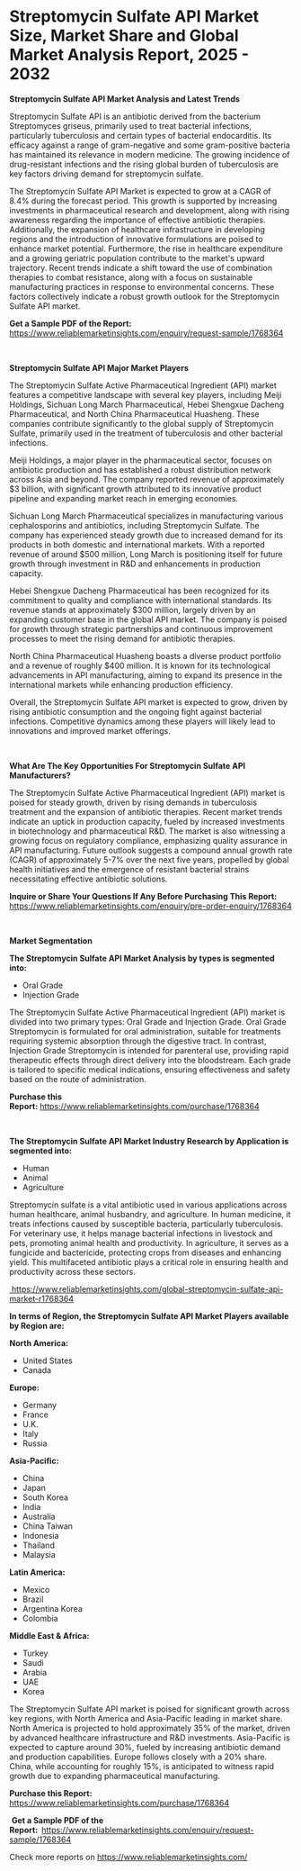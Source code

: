 <p><h1>Streptomycin Sulfate API Market Size, Market Share and Global Market Analysis Report, 2025 - 2032</h1></p><p><strong>Streptomycin Sulfate API Market Analysis and Latest Trends</strong></p>
<p><p>Streptomycin Sulfate API is an antibiotic derived from the bacterium Streptomyces griseus, primarily used to treat bacterial infections, particularly tuberculosis and certain types of bacterial endocarditis. Its efficacy against a range of gram-negative and some gram-positive bacteria has maintained its relevance in modern medicine. The growing incidence of drug-resistant infections and the rising global burden of tuberculosis are key factors driving demand for streptomycin sulfate.</p><p>The Streptomycin Sulfate API Market is expected to grow at a CAGR of 8.4% during the forecast period. This growth is supported by increasing investments in pharmaceutical research and development, along with rising awareness regarding the importance of effective antibiotic therapies. Additionally, the expansion of healthcare infrastructure in developing regions and the introduction of innovative formulations are poised to enhance market potential. Furthermore, the rise in healthcare expenditure and a growing geriatric population contribute to the market's upward trajectory. Recent trends indicate a shift toward the use of combination therapies to combat resistance, along with a focus on sustainable manufacturing practices in response to environmental concerns. These factors collectively indicate a robust growth outlook for the Streptomycin Sulfate API market.</p></p>
<p><strong>Get a Sample PDF of the Report:&nbsp;</strong> <a href="https://www.reliablemarketinsights.com/enquiry/request-sample/1768364?utm_campaign=1789&utm_medium=2&utm_source=Github&utm_content=ia&utm_term=02022025&utm_id=streptomycin-sulfate-api">https://www.reliablemarketinsights.com/enquiry/request-sample/1768364</a></p>
<p>&nbsp;</p>
<p><strong>Streptomycin Sulfate API Major Market Players</strong></p>
<p><p>The Streptomycin Sulfate Active Pharmaceutical Ingredient (API) market features a competitive landscape with several key players, including Meiji Holdings, Sichuan Long March Pharmaceutical, Hebei Shengxue Dacheng Pharmaceutical, and North China Pharmaceutical Huasheng. These companies contribute significantly to the global supply of Streptomycin Sulfate, primarily used in the treatment of tuberculosis and other bacterial infections.</p><p>Meiji Holdings, a major player in the pharmaceutical sector, focuses on antibiotic production and has established a robust distribution network across Asia and beyond. The company reported revenue of approximately $3 billion, with significant growth attributed to its innovative product pipeline and expanding market reach in emerging economies.</p><p>Sichuan Long March Pharmaceutical specializes in manufacturing various cephalosporins and antibiotics, including Streptomycin Sulfate. The company has experienced steady growth due to increased demand for its products in both domestic and international markets. With a reported revenue of around $500 million, Long March is positioning itself for future growth through investment in R&D and enhancements in production capacity.</p><p>Hebei Shengxue Dacheng Pharmaceutical has been recognized for its commitment to quality and compliance with international standards. Its revenue stands at approximately $300 million, largely driven by an expanding customer base in the global API market. The company is poised for growth through strategic partnerships and continuous improvement processes to meet the rising demand for antibiotic therapies.</p><p>North China Pharmaceutical Huasheng boasts a diverse product portfolio and a revenue of roughly $400 million. It is known for its technological advancements in API manufacturing, aiming to expand its presence in the international markets while enhancing production efficiency.</p><p>Overall, the Streptomycin Sulfate API market is expected to grow, driven by rising antibiotic consumption and the ongoing fight against bacterial infections. Competitive dynamics among these players will likely lead to innovations and improved market offerings.</p></p>
<p>&nbsp;</p>
<p><strong>What Are The Key Opportunities For Streptomycin Sulfate API Manufacturers?</strong></p>
<p><p>The Streptomycin Sulfate Active Pharmaceutical Ingredient (API) market is poised for steady growth, driven by rising demands in tuberculosis treatment and the expansion of antibiotic therapies. Recent market trends indicate an uptick in production capacity, fueled by increased investments in biotechnology and pharmaceutical R&D. The market is also witnessing a growing focus on regulatory compliance, emphasizing quality assurance in API manufacturing. Future outlook suggests a compound annual growth rate (CAGR) of approximately 5-7% over the next five years, propelled by global health initiatives and the emergence of resistant bacterial strains necessitating effective antibiotic solutions.</p></p>
<p><strong>Inquire or Share Your Questions If Any Before Purchasing This Report:</strong> <a href="https://www.reliablemarketinsights.com/enquiry/pre-order-enquiry/1768364?utm_campaign=1789&utm_medium=2&utm_source=Github&utm_content=ia&utm_term=02022025&utm_id=streptomycin-sulfate-api">https://www.reliablemarketinsights.com/enquiry/pre-order-enquiry/1768364</a></p>
<p>&nbsp;</p>
<p><strong>Market Segmentation</strong></p>
<p><strong>The Streptomycin Sulfate API Market Analysis by types is segmented into:</strong></p>
<p><ul><li>Oral Grade</li><li>Injection Grade</li></ul></p>
<p><p>The Streptomycin Sulfate Active Pharmaceutical Ingredient (API) market is divided into two primary types: Oral Grade and Injection Grade. Oral Grade Streptomycin is formulated for oral administration, suitable for treatments requiring systemic absorption through the digestive tract. In contrast, Injection Grade Streptomycin is intended for parenteral use, providing rapid therapeutic effects through direct delivery into the bloodstream. Each grade is tailored to specific medical indications, ensuring effectiveness and safety based on the route of administration.</p></p>
<p><strong>Purchase this Report:&nbsp;</strong><a href="https://www.reliablemarketinsights.com/purchase/1768364?utm_campaign=1789&utm_medium=2&utm_source=Github&utm_content=ia&utm_term=02022025&utm_id=streptomycin-sulfate-api">https://www.reliablemarketinsights.com/purchase/1768364</a></p>
<p>&nbsp;</p>
<p><strong>The Streptomycin Sulfate API Market Industry Research by Application is segmented into:</strong></p>
<p><ul><li>Human</li><li>Animal</li><li>Agriculture</li></ul></p>
<p><p>Streptomycin sulfate is a vital antibiotic used in various applications across human healthcare, animal husbandry, and agriculture. In human medicine, it treats infections caused by susceptible bacteria, particularly tuberculosis. For veterinary use, it helps manage bacterial infections in livestock and pets, promoting animal health and productivity. In agriculture, it serves as a fungicide and bactericide, protecting crops from diseases and enhancing yield. This multifaceted antibiotic plays a critical role in ensuring health and productivity across these sectors.</p></p>
<p><a href="https://www.reliablemarketinsights.com/global-streptomycin-sulfate-api-market-r1768364?utm_campaign=1789&utm_medium=2&utm_source=Github&utm_content=ia&utm_term=02022025&utm_id=streptomycin-sulfate-api">&nbsp;https://www.reliablemarketinsights.com/global-streptomycin-sulfate-api-market-r1768364</a></p>
<p><strong>In terms of Region, the Streptomycin Sulfate API Market Players available by Region are:</strong></p>
<p>
    <p> <strong> North America: </strong>
        <ul>
            <li>United States</li>
            <li>Canada</li>
        </ul>
        </p> 
    <p> <strong> Europe: </strong>
        <ul>
            <li>Germany</li>
            <li>France</li>
            <li>U.K.</li>
            <li>Italy</li>
            <li>Russia</li>
        </ul>
        </p> 
    <p> <strong> Asia-Pacific: </strong>
        <ul>
            <li>China</li>
            <li>Japan</li>
            <li>South Korea</li>
            <li>India</li>
            <li>Australia</li>
            <li>China Taiwan</li>
            <li>Indonesia</li>
            <li>Thailand</li>
            <li>Malaysia</li>
        </ul>
        </p> 
    <p> <strong> Latin America: </strong>
        <ul>
            <li>Mexico</li>
            <li>Brazil</li>
            <li>Argentina Korea</li>
            <li>Colombia</li>
        </ul>
        </p> 
    <p> <strong> Middle East & Africa: </strong>
        <ul>
            <li>Turkey</li>
            <li>Saudi</li>
            <li>Arabia</li>
            <li>UAE</li>
            <li>Korea</li>
        </ul>
    </p>
    </p>
<p><p>The Streptomycin Sulfate API market is poised for significant growth across key regions, with North America and Asia-Pacific leading in market share. North America is projected to hold approximately 35% of the market, driven by advanced healthcare infrastructure and R&D investments. Asia-Pacific is expected to capture around 30%, fueled by increasing antibiotic demand and production capabilities. Europe follows closely with a 20% share. China, while accounting for roughly 15%, is anticipated to witness rapid growth due to expanding pharmaceutical manufacturing.</p></p>
<p><strong>Purchase this Report: </strong><a href="https://www.reliablemarketinsights.com/purchase/1768364?utm_campaign=1789&utm_medium=2&utm_source=Github&utm_content=ia&utm_term=02022025&utm_id=streptomycin-sulfate-api">https://www.reliablemarketinsights.com/purchase/1768364</a></p>
<p>&nbsp;<strong>Get a Sample PDF of the Report:&nbsp;&nbsp;</strong><a href="https://www.reliablemarketinsights.com/enquiry/request-sample/1768364?utm_campaign=1789&utm_medium=2&utm_source=Github&utm_content=ia&utm_term=02022025&utm_id=streptomycin-sulfate-api">https://www.reliablemarketinsights.com/enquiry/request-sample/1768364</a></p>
<p><strong></strong></p>
<p>Check more reports on <a href="https://www.reliablemarketinsights.com/?utm_campaign=1789&utm_medium=2&utm_source=Github&utm_content=ia&utm_term=02022025&utm_id=streptomycin-sulfate-api">https://www.reliablemarketinsights.com/</a></p>